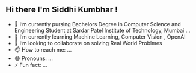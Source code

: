 ## Hi there I'm Siddhi Kumbhar !



<!--
**siddhiK30/siddhiK30** is a ✨ _special_ ✨ repository because its `README.md` (this file) appears on your GitHub profile.

Here are some ideas to get you started:
-->

- 🔭 I’m currently pursing Bachelors Degree in Computer Science and Engineering Student at Sardar Patel Institute of Technology, Mumbai ...
- 🌱 I’m currently learning Machine Learning, Computer Vision , OpenAI
- 👯 I’m looking to collaborate on solving Real World Problmes 
- 📫 How to reach me: ...
- 😄 Pronouns: ...
- ⚡ Fun fact: ...

